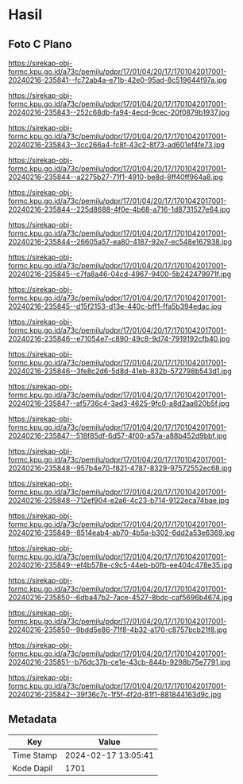 # Hasil

## Foto C Plano

https://sirekap-obj-formc.kpu.go.id/a73c/pemilu/pdpr/17/01/04/20/17/1701042017001-20240216-235841--fc72ab4a-e71b-42e0-95ad-8c519644f97a.jpg

https://sirekap-obj-formc.kpu.go.id/a73c/pemilu/pdpr/17/01/04/20/17/1701042017001-20240216-235843--252c68db-fa94-4ecd-9cec-20f0879b1937.jpg

https://sirekap-obj-formc.kpu.go.id/a73c/pemilu/pdpr/17/01/04/20/17/1701042017001-20240216-235843--3cc266a4-fc8f-43c2-8f73-ad601ef4fe73.jpg

https://sirekap-obj-formc.kpu.go.id/a73c/pemilu/pdpr/17/01/04/20/17/1701042017001-20240216-235844--a2275b27-71f1-4910-be8d-8ff40ff964a8.jpg

https://sirekap-obj-formc.kpu.go.id/a73c/pemilu/pdpr/17/01/04/20/17/1701042017001-20240216-235844--225d8688-4f0e-4b68-a716-1d8731527e64.jpg

https://sirekap-obj-formc.kpu.go.id/a73c/pemilu/pdpr/17/01/04/20/17/1701042017001-20240216-235844--26605a57-ea80-4187-92e7-ec548e167938.jpg

https://sirekap-obj-formc.kpu.go.id/a73c/pemilu/pdpr/17/01/04/20/17/1701042017001-20240216-235845--c7fa8a46-04cd-4967-9400-5b242479971f.jpg

https://sirekap-obj-formc.kpu.go.id/a73c/pemilu/pdpr/17/01/04/20/17/1701042017001-20240216-235845--d15f2153-d13e-440c-bff1-ffa5b394edac.jpg

https://sirekap-obj-formc.kpu.go.id/a73c/pemilu/pdpr/17/01/04/20/17/1701042017001-20240216-235846--e71054e7-c890-49c8-9d74-7919192cfb40.jpg

https://sirekap-obj-formc.kpu.go.id/a73c/pemilu/pdpr/17/01/04/20/17/1701042017001-20240216-235846--3fe8c2d6-5d8d-41eb-832b-572798b543d1.jpg

https://sirekap-obj-formc.kpu.go.id/a73c/pemilu/pdpr/17/01/04/20/17/1701042017001-20240216-235847--af5736c4-3ad3-4625-9fc0-a8d2aa620b5f.jpg

https://sirekap-obj-formc.kpu.go.id/a73c/pemilu/pdpr/17/01/04/20/17/1701042017001-20240216-235847--518f85df-6d57-4f00-a57a-a88b452d9bbf.jpg

https://sirekap-obj-formc.kpu.go.id/a73c/pemilu/pdpr/17/01/04/20/17/1701042017001-20240216-235848--957b4e70-f821-4787-8329-97572552ec68.jpg

https://sirekap-obj-formc.kpu.go.id/a73c/pemilu/pdpr/17/01/04/20/17/1701042017001-20240216-235848--712ef904-e2a6-4c23-b714-9122eca74bae.jpg

https://sirekap-obj-formc.kpu.go.id/a73c/pemilu/pdpr/17/01/04/20/17/1701042017001-20240216-235849--8514eab4-ab70-4b5a-b302-6dd2a53e6369.jpg

https://sirekap-obj-formc.kpu.go.id/a73c/pemilu/pdpr/17/01/04/20/17/1701042017001-20240216-235849--ef4b578e-c9c5-44eb-b0fb-ee404c478e35.jpg

https://sirekap-obj-formc.kpu.go.id/a73c/pemilu/pdpr/17/01/04/20/17/1701042017001-20240216-235850--6dba47b2-7ace-4527-8bdc-caf5696b4674.jpg

https://sirekap-obj-formc.kpu.go.id/a73c/pemilu/pdpr/17/01/04/20/17/1701042017001-20240216-235850--9bdd5e86-71f8-4b32-a170-c8757bcb21f8.jpg

https://sirekap-obj-formc.kpu.go.id/a73c/pemilu/pdpr/17/01/04/20/17/1701042017001-20240216-235851--b76dc37b-ce1e-43cb-844b-9298b75e7791.jpg

https://sirekap-obj-formc.kpu.go.id/a73c/pemilu/pdpr/17/01/04/20/17/1701042017001-20240216-235842--39f36c7c-1f5f-4f2d-81f1-881844163d9c.jpg


## Metadata

| Key        | Value               |
| ---------- | ------------------- |
| Time Stamp | 2024-02-17 13:05:41 |
| Kode Dapil | 1701                |



